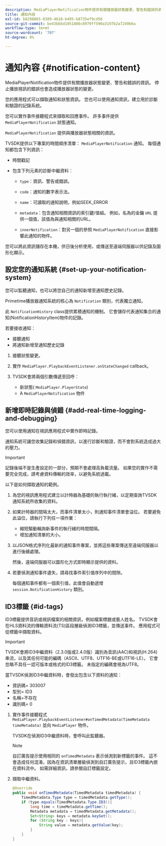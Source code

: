 ```yaml
---
description: MediaPlayerNotification物件提供有關播放器狀態變更、警告和錯誤的資訊。 停止播放視訊的錯誤也會造成播放器狀態的變更。
title: 通知內容
exl-id: b8298865-0389-4610-b495-b8735ef9cd56
source-git-commit: be43bbbd1051886c8979ff590a3197b2a7249b6a
workflow-type: tm+mt
source-wordcount: '707'
ht-degree: 0%

---
```


# 通知內容 {#notification-content}

MediaPlayerNotification物件提供有關播放器狀態變更、警告和錯誤的資訊。 停止播放視訊的錯誤也會造成播放器狀態的變更。

您的應用程式可以擷取通知和狀態資訊。 您也可以使用通知資訊，建立用於診斷和驗證的記錄系統。

您可以實作事件接聽程式來擷取和回應事件。 許多事件提供 `MediaPlayerNotification` 狀態通知。

`MediaPlayerNotification` 提供與播放器狀態相關的資訊。

TVSDK提供以下專案的時間順序清單： `MediaPlayerNotification` 通知。 每個通知都包含下列資訊：

* 時間戳記
* 包含下列元素的診斷中繼資料：

   * `type`：資訊、警告或錯誤。
   * `code`：通知的數字表示法。
   * `name`：可讀取的通知說明，例如SEEK_ERROR
   * `metadata`：包含通知相關資訊的索引鍵/值組。 例如，名為的金鑰 `URL` 提供一個值，該值為與通知相關的URL。

   * `innerNotification`：對另一個的參照 `MediaPlayerNotification` 直接影響此通知的物件。

您可以將此資訊儲存在本機，供日後分析使用，或傳送至遠端伺服器以供記錄及圖形化顯示。

## 設定您的通知系統 {#set-up-your-notification-system}

您可以監聽通知，也可以將您自己的通知新增至通知歷史記錄。

Primetime播放器通知系統的核心為 `Notification` 類別，代表獨立通知。

此 `NotificationHistory` class提供累積通知的機制。 它會儲存代表通知集合的通知(NotificationHistoryItem)物件的記錄。

若要接收通知：

* 接聽通知
* 將通知新增至通知歷史記錄

1. 接聽狀態變更。
1. 實作 `MediaPlayer.PlaybackEventListener.onStateChanged` callback。
1. TVSDK會將兩個引數傳遞至回呼：

   * 新狀態( `MediaPlayer.PlayerState`)
   * A `MediaPlayerNotification` 物件

## 新增即時記錄與偵錯 {#add-real-time-logging-and-debugging}

您可以使用通知在視訊應用程式中實作即時記錄。

通知系統可讓您收集記錄和偵錯資訊，以進行診斷和驗證，而不會對系統造成過大的壓力。

>[!IMPORTANT]
>
>記錄後端不是生產設定的一部分，預期不會處理高負載流量。 如果您的實作不需要完全完成，請考慮資料傳輸的效率，以避免系統過載。

以下是如何擷取通知的範例。

1. 為您的視訊應用程式建立以計時器為基礎的執行執行緒，以定期查詢TVSDK通知系統所收集的資料。

1. 如果計時器的間隔太大，而事件清單太小，則通知事件清單會溢位。 若要避免此溢位，請執行下列任一項作業：

   * 縮短驅動輪詢新事件的執行緒的時間間隔。
   * 增加通知清單的大小。

1. 以JSON格式序列化最新的通知事件專案，並將這些專案傳送至遠端伺服器以進行後續處理。

   然後，遠端伺服器可以圖形化方式即時顯示提供的資料。
1. 若要偵測通知事件遺失，請尋找事件索引值序列中的間隙。

   每個通知事件都有一個索引值，此值會自動遞增 `session.NotificationHistory` 類別。

## ID3標籤 {#id-tags}

ID3標籤提供音訊或視訊檔案的相關資訊，例如檔案標題或藝人姓名。 TVSDK會在HLS資料流的傳輸資料流(TS)區段層級偵測ID3標籤，並傳送事件。 應用程式可從標籤中擷取資料。

>[!IMPORTANT]
>
>TVSDK會將ID3中繼資料（2.3.0版或2.4.0版）識別為音訊(AAC)和視訊(H.264)串流，以及其任何可能的編碼（ASCII、UTF8、UTF16-BE或UTF16-LE）。 它會忽略不具任一認可版本或格式的ID3標籤。 未指定的編碼會視為UTF8。

當TVSDK偵測ID3中繼資料時，會發出包含以下資料的通知：

* 資訊碼= 303007
* 型別= ID3
* 名稱=不存在
* 識別碼= 0

1. 實作事件接聽程式 `MediaPlayer.PlaybackEventListener#onTimedMetadata(TimeMetadata timeMetadata)` 並向 `MediaPlayer` 物件。

   TVSDK在偵測ID3中繼資料時，會呼叫此監聽器。

   >[!NOTE]
   >
   >自訂廣告提示使用相同的 `onTimedMetadata` 表示偵測到新標籤的事件。 這不會造成任何混淆，因為在資訊清單層級偵測到自訂廣告提示，且ID3標籤內嵌在資料流中。 如需詳細資訊，請參閱自訂標籤設定。

1. 擷取中繼資料。

   ```java
   @Override 
   public void onTimedMetadata(TimedMetadata timedMetadata) { 
       TimedMetadata.Type type = timedMetadata.getType(); 
       if (type.equals(TimedMetadata.Type.ID3)){ 
           long time = timeMetadata.getTime(); 
           Metadata metadata = timedMetadata.getMetadata(); 
           Set<String> keys = metadata.keySet(); 
           for (String key : keys){ 
               String value = metadata.getValue(key); 
           } 
       } 
   }
   ```
